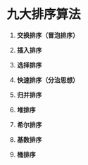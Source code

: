 # **九大排序算法**

1. **交换排序（冒泡排序）**

2. **插入排序**

3. **选择排序**

4. **快速排序（分治思想）**

5. **归并排序**

6. **堆排序**

7. **希尔排序**

8. **基数排序**

9. **桶排序**
